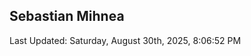 <h2>Sebastian Mihnea</h2>

<!--RECENT_ACTIVITY:start-->
<!--RECENT_ACTIVITY:end-->
<!--RECENT_ACTIVITY:last_update-->
Last Updated: Saturday, August 30th, 2025, 8:06:52 PM
<!--RECENT_ACTIVITY:last_update_end-->

<!---LOL-STATS-START-HERE--->
<!---LOL-STATS-END-HERE--->
